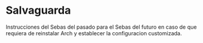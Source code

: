 # Salvaguarda
Instrucciones del Sebas del pasado para el Sebas del futuro en caso de que requiera de reinstalar Arch y establecer la configuracion customizada.
